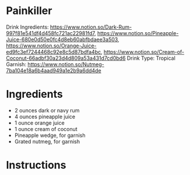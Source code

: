 # Painkiller

Drink Ingredients: https://www.notion.so/Dark-Rum-997f81e541df4d458fc721ac22981fd7, https://www.notion.so/Pineapple-Juice-680e0d50e0fc4d8eb60abfbdaee3a503, https://www.notion.so/Orange-Juice-ed9fc3ef7244468c92e8c5d87bdfa4bc, https://www.notion.so/Cream-of-Coconut-66adbf30a23d4d809a53a431d7cd0bd6
Drink Type: Tropical
Garnish: https://www.notion.so/Nutmeg-7ba104e18a6b4aad949a1e2b9a6dd4de

# Ingredients

- 2 ounces dark or navy rum
- 4 ounces pineapple juice
- 1 ounce orange juice
- 1 ounce cream of coconut
- Pineapple wedge, for garnish
- Grated nutmeg, for garnish

# Instructions